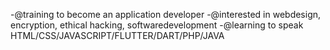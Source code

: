 -@training to become an application developer
-@interested in webdesign, encryption, ethical hacking, softwaredevelopment
-@learning to speak HTML/CSS/JAVASCRIPT/FLUTTER/DART/PHP/JAVA 

